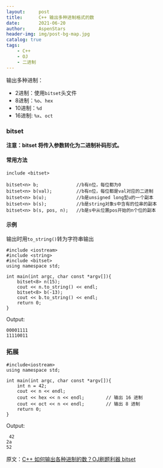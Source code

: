 ```yaml
---
layout:     post
title:      C++ 输出多种进制格式的数
date:       2021-06-20
author:     AspenStars
header-img: img/post-bg-map.jpg
catalog: true
tags:
    - C++
    - OJ
    - 二进制
---
```


输出多种进制：
- 2进制：使用`bitset`头文件
- 8进制：`%o`、`hex`
- 10进制：`%d`
- 16进制: `%x`、`oct`

### bitset

**注意：bitset 将传入参数转化为二进制补码形式。**

#### 常用方法
```
include <bitset>

bitset<n> b;	          //b有n位，每位都为0
bitset<n> b(val);	      //b有n位，每位都是val对应的二进制
bitset<n> b(u);	          //b是unsigned long型u的一个副本
bitset<n> b(s);	          //b是string对象s中含有的位串的副本
bitset<n> b(s, pos, n);	  //b是s中从位置pos开始的n个位的副本
```

#### 示例
输出时用`to_string()`转为字符串输出
```
#include <iostream>
#include <string>
#include <bitset>
using namespace std;

int main(int argc, char const *argv[]){
	bitset<8> n(15);
	cout << n.to_string() << endl;
	bitset<8> b(-13);
	cout << b.to_string() << endl; 
	return 0;
}
```

Output:
```
00001111
11110011
```

### 拓展
```
#include<iostream>
using namespace std;
 
int main(int argc, char const *argv[]){
    int n = 42;
    cout << n << endl;
    cout << hex << n << endl;        // 输出 16 进制
    cout << oct << n << endl;        // 输出 8 进制
    return 0;
}
```

Output:
```
 42
2a
52
```

原文：[C++ 如何输出各种进制的数？OJ刷题利器 bitset](https://zhuanlan.zhihu.com/p/55644419)